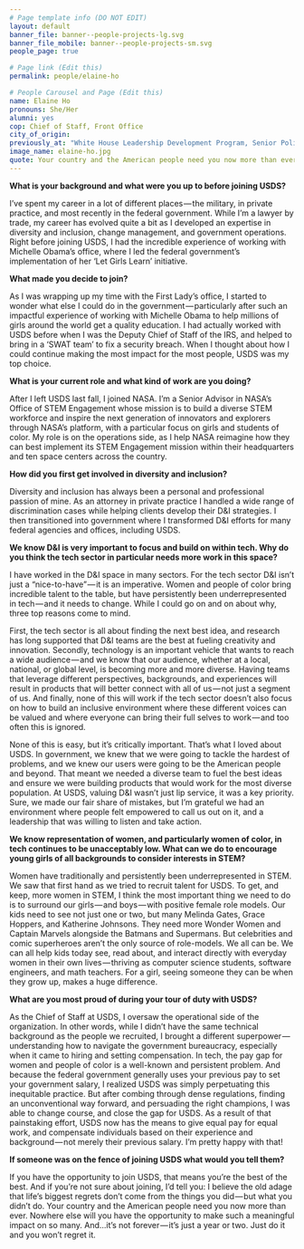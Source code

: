 ```yaml
---
# Page template info (DO NOT EDIT)
layout: default
banner_file: banner--people-projects-lg.svg
banner_file_mobile: banner--people-projects-sm.svg
people_page: true

# Page link (Edit this)
permalink: people/elaine-ho

# People Carousel and Page (Edit this)
name: Elaine Ho
pronouns: She/Her
alumni: yes
cop: Chief of Staff, Front Office
city_of_origin:
previously_at: "White House Leadership Development Program, Senior Policy Advisor: Office of the First Lady/The National Security Council (NSC)"
image_name: elaine-ho.jpg
quote: Your country and the American people need you now more than ever.
---
```


**What is your background and what were you up to before joining USDS?**

I’ve spent my career in a lot of different places — the military, in private practice, and most recently in the federal government. While I’m a lawyer by trade, my career has evolved quite a bit as I developed an expertise in diversity and inclusion, change management, and government operations. Right before joining USDS, I had the incredible experience of working with Michelle Obama’s office, where I led the federal government’s implementation of her ‘Let Girls Learn’ initiative.

**What made you decide to join?**

As I was wrapping up my time with the First Lady’s office, I started to wonder what else I could do in the government — particularly after such an impactful experience of working with Michelle Obama to help millions of girls around the world get a quality education. I had actually worked with USDS before when I was the Deputy Chief of Staff of the IRS, and helped to bring in a ‘SWAT team’ to fix a security breach. When I thought about how I could continue making the most impact for the most people, USDS was my top choice.

**What is your current role and what kind of work are you doing?**

After I left USDS last fall, I joined NASA. I’m a Senior Advisor in NASA’s Office of STEM Engagement whose mission is to build a diverse STEM workforce and inspire the next generation of innovators and explorers through NASA’s platform, with a particular focus on girls and students of color. My role is on the operations side, as I help NASA reimagine how they can best implement its STEM Engagement mission within their headquarters and ten space centers across the country.

**How did you first get involved in diversity and inclusion?**

Diversity and inclusion has always been a personal and professional passion of mine. As an attorney in private practice I handled a wide range of discrimination cases while helping clients develop their D&I strategies. I then transitioned into government where I transformed D&I efforts for many federal agencies and offices, including USDS.

**We know D&I is very important to focus and build on within tech. Why do you think the tech sector in particular needs more work in this space?**

I have worked in the D&I space in many sectors. For the tech sector D&I isn’t just a “nice-to-have” — it is an imperative. Women and people of color bring incredible talent to the table, but have persistently been underrepresented in tech — and it needs to change. While I could go on and on about why, three top reasons come to mind.

First, the tech sector is all about finding the next best idea, and research has long supported that D&I teams are the best at fueling creativity and innovation. Secondly, technology is an important vehicle that wants to reach a wide audience — and we know that our audience, whether at a local, national, or global level, is becoming more and more diverse. Having teams that leverage different perspectives, backgrounds, and experiences will result in products that will better connect with all of us — not just a segment of us. And finally, none of this will work if the tech sector doesn’t also focus on how to build an inclusive environment where these different voices can be valued and where everyone can bring their full selves to work — and too often this is ignored.

None of this is easy, but it’s critically important. That’s what I loved about USDS. In government, we knew that we were going to tackle the hardest of problems, and we knew our users were going to be the American people and beyond. That meant we needed a diverse team to fuel the best ideas and ensure we were building products that would work for the most diverse population. At USDS, valuing D&I wasn’t just lip service, it was a key priority. Sure, we made our fair share of mistakes, but I’m grateful we had an environment where people felt empowered to call us out on it, and a leadership that was willing to listen and take action.

**We know representation of women, and particularly women of color, in tech continues to be unacceptably low. What can we do to encourage young girls of all backgrounds to consider interests in STEM?**

Women have traditionally and persistently been underrepresented in STEM. We saw that first hand as we tried to recruit talent for USDS. To get, and keep, more women in STEM, I think the most important thing we need to do is to surround our girls — and boys — with positive female role models. Our kids need to see not just one or two, but many Melinda Gates, Grace Hoppers, and Katherine Johnsons. They need more Wonder Women and Captain Marvels alongside the Batmans and Supermans. But celebrities and comic superheroes aren’t the only source of role-models. We all can be. We can all help kids today see, read about, and interact directly with everyday women in their own lives — thriving as computer science students, software engineers, and math teachers. For a girl, seeing someone they can be when they grow up, makes a huge difference.

**What are you most proud of during your tour of duty with USDS?**

As the Chief of Staff at USDS, I oversaw the operational side of the organization. In other words, while I didn’t have the same technical background as the people we recruited, I brought a different superpower — understanding how to navigate the government bureaucracy, especially when it came to hiring and setting compensation. In tech, the pay gap for women and people of color is a well-known and persistent problem. And because the federal government generally uses your previous pay to set your government salary, I realized USDS was simply perpetuating this inequitable practice. But after combing through dense regulations, finding an unconventional way forward, and persuading the right champions, I was able to change course, and close the gap for USDS. As a result of that painstaking effort, USDS now has the means to give equal pay for equal work, and compensate individuals based on their experience and background — not merely their previous salary. I’m pretty happy with that!

**If someone was on the fence of joining USDS what would you tell them?**

If you have the opportunity to join USDS, that means you’re the best of the best. And if you’re not sure about joining, I’d tell you: I believe the old adage that life’s biggest regrets don’t come from the things you did — but what you didn’t do. Your country and the American people need you now more than ever. Nowhere else will you have the opportunity to make such a meaningful impact on so many. And…it’s not forever — it’s just a year or two. Just do it and you won’t regret it.

